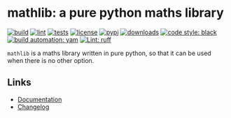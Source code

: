 # mathlib: a pure python maths library

[![build][build_badge]][build_url]
[![lint][lint_badge]][lint_url]
[![tests][test_badge]][test_url]
[![license][licence_badge]][licence_url]
[![pypi][pypi_badge]][pypi_url]
[![downloads][pepy_badge]][pepy_url]
[![code style: black][black_badge]][black_url]
[![build automation: yam][yam_badge]][yam_url]
[![Lint: ruff][ruff_badge]][ruff_url]

`mathlib` is a maths library written in pure python, so that it can be
used when there is no other option.

## Links

-   [Documentation]
-   [Changelog]

[build_badge]: https://github.com/spapanik/mathlib/actions/workflows/build.yml/badge.svg
[build_url]: https://github.com/spapanik/mathlib/actions/workflows/build.yml
[lint_badge]: https://github.com/spapanik/mathlib/actions/workflows/lint.yml/badge.svg
[lint_url]: https://github.com/spapanik/mathlib/actions/workflows/lint.yml
[test_badge]: https://github.com/spapanik/mathlib/actions/workflows/tests.yml/badge.svg
[test_url]: https://github.com/spapanik/mathlib/actions/workflows/tests.yml
[licence_badge]: https://img.shields.io/pypi/l/mathlib
[licence_url]: https://github.com/spapanik/mathlib/blob/main/docs/LICENSE.md
[pypi_badge]: https://img.shields.io/pypi/v/mathlib
[pypi_url]: https://pypi.org/project/mathlib
[pepy_badge]: https://pepy.tech/badge/mathlib
[pepy_url]: https://pepy.tech/project/mathlib
[black_badge]: https://img.shields.io/badge/code%20style-black-000000.svg
[black_url]: https://github.com/psf/black
[yam_badge]: https://img.shields.io/badge/build%20automation-yamk-success
[yam_url]: https://github.com/spapanik/yamk
[ruff_badge]: https://img.shields.io/endpoint?url=https://raw.githubusercontent.com/charliermarsh/ruff/main/assets/badge/v1.json
[ruff_url]: https://github.com/charliermarsh/ruff
[Documentation]: https://mathlib.readthedocs.io/en/stable/
[Changelog]: https://github.com/spapanik/mathlib/blob/main/docs/CHANGELOG.md

